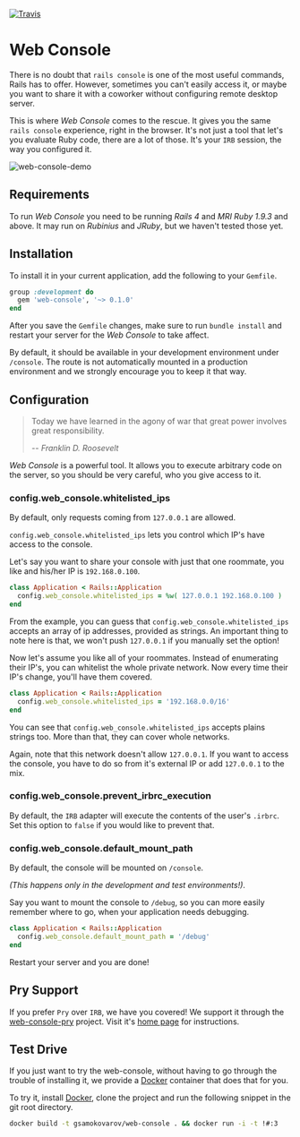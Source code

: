 [![Travis](https://travis-ci.org/gsamokovarov/web-console.png)](https://travis-ci.org/gsamokovarov/web-console)

Web Console
===========

There is no doubt that `rails console` is one of the most useful commands,
Rails has to offer. However, sometimes you can't easily access it, or maybe
you want to share it with a coworker without configuring remote desktop
server.

This is where _Web Console_ comes to the rescue. It gives you the same
`rails console` experience, right in the browser. It's not just a tool that
let's you evaluate Ruby code, there are a lot of those. It's your `IRB`
session, the way you configured it.

![web-console-demo](http://f.cl.ly/items/1b2E2C052g1v1A233N0g/web-console-demo.png)

Requirements
------------

To run _Web Console_ you need to be running _Rails 4_ and _MRI Ruby 1.9.3_ and
above. It may run on _Rubinius_ and _JRuby_, but we haven't tested those yet.

Installation
------------

To install it in your current application, add the following to your `Gemfile`.

```ruby
group :development do
  gem 'web-console', '~> 0.1.0'
end
```

After you save the `Gemfile` changes, make sure to run `bundle install` and
restart your server for the _Web Console_ to take affect.

By default, it should be available in your development environment under
`/console`. The route is not automatically mounted in a production environment
and we strongly encourage you to keep it that way.

Configuration
-------------

> Today we have learned in the agony of war that great power involves great
> responsibility.
>
> -- <cite>Franklin D. Roosevelt</cite>

_Web Console_ is a powerful tool. It allows you to execute arbitrary code on
the server, so you should be very careful, who you give access to it.

### config.web_console.whitelisted_ips

By default, only requests coming from `127.0.0.1` are allowed.

`config.web_console.whitelisted_ips` lets you control which IP's have access to
the console.

Let's say you want to share your console with just that one roommate, you like
and his/her IP is `192.168.0.100`.

```ruby
class Application < Rails::Application
  config.web_console.whitelisted_ips = %w( 127.0.0.1 192.168.0.100 )
end
```

From the example, you can guess that `config.web_console.whitelisted_ips`
accepts an array of ip addresses, provided as strings. An important thing to
note here is that, we won't push `127.0.0.1` if you manually set the option!

Now let's assume you like all of your roommates. Instead of enumerating their
IP's, you can whitelist the whole private network. Now every time their IP's
change, you'll have them covered.

```ruby
class Application < Rails::Application
  config.web_console.whitelisted_ips = '192.168.0.0/16'
end
```

You can see that `config.web_console.whitelisted_ips` accepts plains strings
too. More than that, they can cover whole networks.

Again, note that this network doesn't allow `127.0.0.1`.  If you want to access
the console, you have to do so from it's external IP or add `127.0.0.1` to the
mix.

### config.web_console.prevent_irbrc_execution

By default, the `IRB` adapter will execute the contents of the user's `.irbrc`.
Set this option to `false` if you would like to prevent that.

### config.web_console.default_mount_path

By default, the console will be mounted on `/console`.

_(This happens only in the development and test environments!)_.

Say you want to mount the console to `/debug`, so you can more easily remember
where to go, when your application needs debugging.

```ruby
class Application < Rails::Application
  config.web_console.default_mount_path = '/debug'
end
```

Restart your server and you are done!

Pry Support
-----------

If you prefer `Pry` over `IRB`, we have you covered! We support it through the
[web-console-pry] project. Visit it's [home page][web-console-pry] for
instructions.

Test Drive
----------

If you just want to try the web-console, without having to go through the
trouble of installing it, we provide a [Docker] container that does that for
you.

To try it, install [Docker], clone the project and run the following snippet in
the git root directory.

```bash
docker build -t gsamokovarov/web-console . && docker run -i -t !#:3
```

  [web-console-pry]: https://github.com/gsamokovarov/web-console-pry
  [Docker]: http://www.docker.io/
